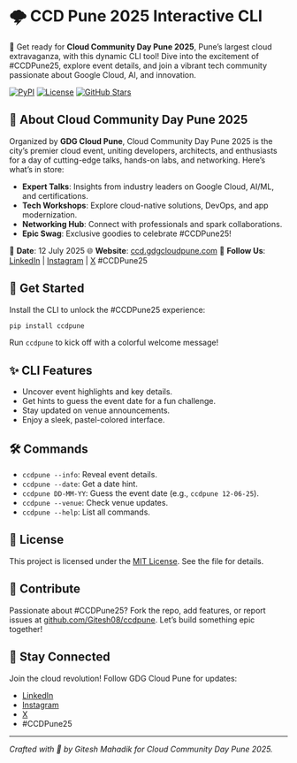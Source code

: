 # 🌩️ CCD Pune 2025 Interactive CLI

🚀 Get ready for **Cloud Community Day Pune 2025**, Pune’s largest cloud extravaganza, with this dynamic CLI tool! Dive into the excitement of #CCDPune25, explore event details, and join a vibrant tech community passionate about Google Cloud, AI, and innovation.

[![PyPI](https://img.shields.io/pypi/v/ccdpune?color=blue)](https://pypi.org/project/ccdpune/)
[![License](https://img.shields.io/badge/License-MIT-yellow)](./LICENSE)
[![GitHub Stars](https://img.shields.io/github/stars/Gitesh08/ccdpune?style=social)](https://github.com/Gitesh08/ccd-pune)

## 🌟 About Cloud Community Day Pune 2025

Organized by **GDG Cloud Pune**, Cloud Community Day Pune 2025 is the city’s premier cloud event, uniting developers, architects, and enthusiasts for a day of cutting-edge talks, hands-on labs, and networking. Here’s what’s in store:
- **Expert Talks**: Insights from industry leaders on Google Cloud, AI/ML, and certifications.
- **Tech Workshops**: Explore cloud-native solutions, DevOps, and app modernization.
- **Networking Hub**: Connect with professionals and spark collaborations.
- **Epic Swag**: Exclusive goodies to celebrate #CCDPune25!

📅 **Date**: 12 July 2025
🌐 **Website**: [ccd.gdgcloudpune.com](https://ccd.gdgcloudpune.com/)
📢 **Follow Us**: [LinkedIn](https://www.linkedin.com/company/gdg-cloud-pune/) | [Instagram](https://www.instagram.com/gdgcloudpune/) | [X](https://x.com/gdgcloudpune) #CCDPune25

## 🎉 Get Started

Install the CLI to unlock the #CCDPune25 experience:

```bash
pip install ccdpune
```

Run `ccdpune` to kick off with a colorful welcome message!

## ✨ CLI Features

- Uncover event highlights and key details.
- Get hints to guess the event date for a fun challenge.
- Stay updated on venue announcements.
- Enjoy a sleek, pastel-colored interface.

## 🛠️ Commands

- `ccdpune --info`: Reveal event details.
- `ccdpune --date`: Get a date hint.
- `ccdpune DD-MM-YY`: Guess the event date (e.g., `ccdpune 12-06-25`).
- `ccdpune --venue`: Check venue updates.
- `ccdpune --help`: List all commands.

## 📄 License

This project is licensed under the [MIT License](./LICENSE). See the file for details.

## 🤝 Contribute

Passionate about #CCDPune25? Fork the repo, add features, or report issues at [github.com/Gitesh08/ccdpune](https://github.com/Gitesh08/ccdpune). Let’s build something epic together!

## 📢 Stay Connected

Join the cloud revolution! Follow GDG Cloud Pune for updates:
- [LinkedIn](https://www.linkedin.com/company/gdg-cloud-pune/)
- [Instagram](https://www.instagram.com/gdg.cloudpune/)
- [X](https://x.com/gdgcloudpune)
- #CCDPune25

---

*Crafted with 💙 by Gitesh Mahadik for Cloud Community Day Pune 2025.*
